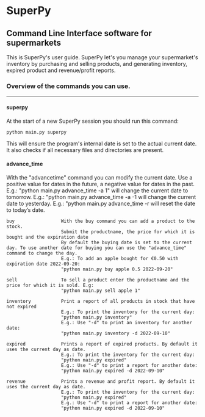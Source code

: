 # SuperPy
## Command Line Interface software for supermarkets


This is SuperPy's user guide. SuperPy let's you manage your supermarket's inventory by purchasing and selling products, and generating inventory, expired product and revenue/profit reports.


### Overview of the commands you can use.
<hr>

 #### superpy
 At the start of a new SuperPy session you should run this command:
 ```
 python main.py superpy
 ```
This will ensure the program's internal date is set to the actual current date. It also checks if all necessary files and directories are present.

#### advance_time
With the "advancetime" command you can modify the current date. Use a positive value for dates in the future, a negative value for dates in the past.
E.g.: "python main.py advance_time -a 1" will change the current date to tomorrow.
E.g.: "python main.py advance_time -a -1 will change the current date to yesterday.
E.g.: "python main.py advance_time -r will reset the date to today’s date.
                        
    buy                 With the buy command you can add a product to the stock.
                        Submit the productname, the price for which it is bought and the expiration date
                        By default the buying date is set to the current day. To use another date for buying you can use the "advance_time" command to change the day.
                        E.g.: To add an apple bought for €0.50 with expiration date 2022-09-20:
                        "python main.py buy apple 0.5 2022-09-20"
                        
    sell                To sell a product enter the productname and the price for which it is sold. E.g:
                        "python main.py sell apple 1"
                        
    inventory           Print a report of all products in stock that have not expired
                        E.g.: To print the inventory for the current day:
                        "python main.py inventory"
                        E.g.: Use "-d" to print an inventory for another date:
                        "python main.py inventory -d 2022-09-10"
                        
    expired             Prints a report of expired products. By default it uses the current day as date.
                        E.g.: To print the inventory for the current day:
                        "python main.py expired"
                        E.g.: Use "-d" to print a report for another date:
                        "python main.py expired -d 2022-09-10"
                        
    revenue             Prints a revenue and profit report. By default it uses the current day as date.
                        E.g.: To print the inventory for the current day:
                        "python main.py expired"
                        E.g.: Use "-d" to print a report for another date:
                        "python main.py expired -d 2022-09-10"
